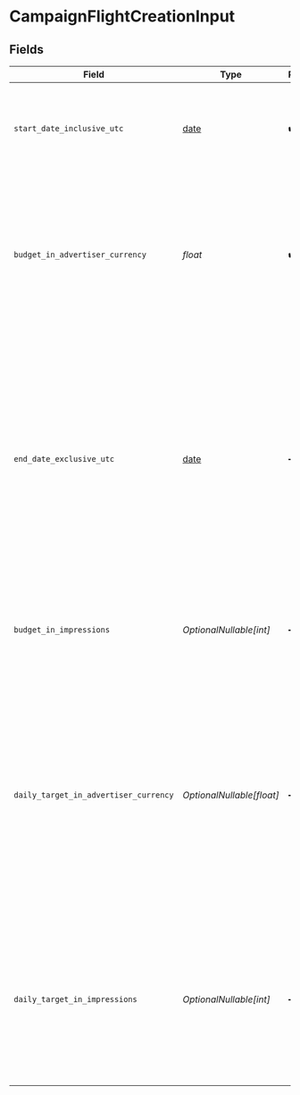 # CampaignFlightCreationInput


## Fields

| Field                                                                                                                                                                                                                       | Type                                                                                                                                                                                                                        | Required                                                                                                                                                                                                                    | Description                                                                                                                                                                                                                 |
| --------------------------------------------------------------------------------------------------------------------------------------------------------------------------------------------------------------------------- | --------------------------------------------------------------------------------------------------------------------------------------------------------------------------------------------------------------------------- | --------------------------------------------------------------------------------------------------------------------------------------------------------------------------------------------------------------------------- | --------------------------------------------------------------------------------------------------------------------------------------------------------------------------------------------------------------------------- |
| `start_date_inclusive_utc`                                                                                                                                                                                                  | [date](https://docs.python.org/3/library/datetime.html#date-objects)                                                                                                                                                        | :heavy_check_mark:                                                                                                                                                                                                          | The date and time (in UTC) when the campaign flight is to start spending.                                                                                                                                                   |
| `budget_in_advertiser_currency`                                                                                                                                                                                             | *float*                                                                                                                                                                                                                     | :heavy_check_mark:                                                                                                                                                                                                          | The maximum amount the campaign flight may spend. This must be in the currency of the advertiser that owns the campaign.                                                                                                    |
| `end_date_exclusive_utc`                                                                                                                                                                                                    | [date](https://docs.python.org/3/library/datetime.html#date-objects)                                                                                                                                                        | :heavy_minus_sign:                                                                                                                                                                                                          | The date and time (in UTC) when the campaign flight is to stop spending if it has not yet exhausted its budget. To create or update a campaign flight, you may not set this property value to a date in the past.           |
| `budget_in_impressions`                                                                                                                                                                                                     | *OptionalNullable[int]*                                                                                                                                                                                                     | :heavy_minus_sign:                                                                                                                                                                                                          | The maximum amount of impressions the campaign flight should buy.                                                                                                                                                           |
| `daily_target_in_advertiser_currency`                                                                                                                                                                                       | *OptionalNullable[float]*                                                                                                                                                                                                   | :heavy_minus_sign:                                                                                                                                                                                                          | The total amount the campaign flight should spend in a single day, if possible. If you do not want to limit the daily spend, you may set it to null. This must be in the currency of the advertiser that owns the campaign. |
| `daily_target_in_impressions`                                                                                                                                                                                               | *OptionalNullable[int]*                                                                                                                                                                                                     | :heavy_minus_sign:                                                                                                                                                                                                          | The total amount of impressions the campaign flight should buy in a single day, if possible. If you do not want to limit the daily impressions, you may set it to null.                                                     |
